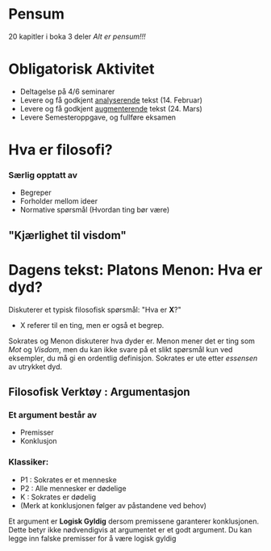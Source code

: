 # Pensum 

20 kapitler i boka
3 deler
*Alt er pensum!!!*

# Obligatorisk Aktivitet

- Deltagelse på 4/6 seminarer
- Levere og få godkjent <u>analyserende</u> tekst (14. Februar)
- Levere og få godkjent <u>augmenterende</u> tekst (24. Mars)
- Levere Semesteroppgave, og fullføre eksamen

# Hva er filosofi?

### Særlig opptatt av
- Begreper
- Forholder mellom ideer
- Normative spørsmål (Hvordan ting bør være)

## "Kjærlighet til visdom"


# Dagens tekst: Platons Menon: Hva er dyd?

Diskuterer et typisk filosofisk spørsmål: "Hva er **X**?"
- X referer til en ting, men er også et begrep.

Sokrates og Menon diskuterer hva dyder er. Menon mener det er ting som *Mot* og *Visdom*, men du kan ikke svare på et slikt spørsmål kun ved eksempler, du må gi en ordentlig definisjon. Sokrates er ute etter *essensen* av utrykket dyd.

## Filosofisk Verktøy : Argumentasjon

### Et argument består av 
- Premisser
- Konklusjon
### Klassiker:
- P1 : Sokrates er et menneske
- P2 : Alle mennesker er dødelige
- K : Sokrates er dødelig
- (Merk at konklusjonen følger av påstandene ved behov)

Et argument er **Logisk Gyldig** dersom premissene garanterer konklusjonen. Dette betyr ikke nødvendigvis at argumentet er et godt argument. Du kan legge inn falske premisser for å være logisk gyldig